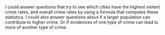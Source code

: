 
I could answer questions that try to see which cities have the highest violent crime rates, and overall crime rates by using a formula that computes these statistics. I could also answer questions about if a larger population can contribute to higher crime. Or if incidences of one type of crime can lead to more of another type of crime.
